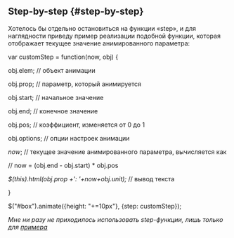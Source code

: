 ## Step-by-step {#step-by-step}

Хотелось бы отдельно остановиться на функции «step», и для наглядности приведу пример реализации подобной функции, которая отображает текущее значение анимированного параметра:

var customStep = function(now, obj) {

obj.elem; // объект анимации

obj.prop; // параметр, который анимируется

obj.start; // начальное значение

obj.end; // конечное значение

obj.pos; // коэффициент, изменяется от 0 до 1

obj.options; // опции настроек анимации

_now_; // текущее значение анимированного параметра, вычисляется как

// now = (obj.end - obj.start) * obj.pos

_$(this).html(obj.prop +': '+now+obj.unit);_ // вывод текста

}

$("#box").animate({height: "+=10px"}, {step: customStep});

_Мне ни разу не приходилось использовать step-функции, лишь только для_ [_примера_](http://anton.shevchuk.name/book/code/animate.step.html)